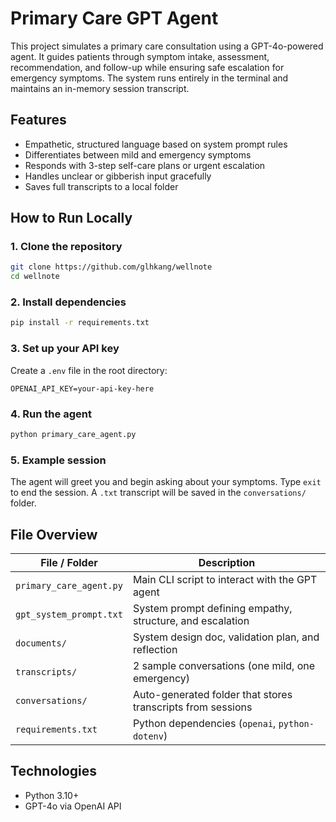 # Primary Care GPT Agent

This project simulates a primary care consultation using a GPT-4o-powered agent. It guides patients through symptom intake, assessment, recommendation, and follow-up while ensuring safe escalation for emergency symptoms. The system runs entirely in the terminal and maintains an in-memory session transcript.

## Features

-   Empathetic, structured language based on system prompt rules
-   Differentiates between mild and emergency symptoms
-   Responds with 3-step self-care plans or urgent escalation
-   Handles unclear or gibberish input gracefully
-   Saves full transcripts to a local folder

## How to Run Locally

### 1. Clone the repository

```bash
git clone https://github.com/glhkang/wellnote
cd wellnote
```

### 2. Install dependencies

```bash
pip install -r requirements.txt
```

### 3. Set up your API key

Create a `.env` file in the root directory:

```
OPENAI_API_KEY=your-api-key-here
```

### 4. Run the agent

```bash
python primary_care_agent.py
```

### 5. Example session

The agent will greet you and begin asking about your symptoms. Type `exit` to end the session. A `.txt` transcript will be saved in the `conversations/` folder.

## File Overview

| File / Folder           | Description                                                 |
| ----------------------- | ----------------------------------------------------------- |
| `primary_care_agent.py` | Main CLI script to interact with the GPT agent              |
| `gpt_system_prompt.txt` | System prompt defining empathy, structure, and escalation   |
| `documents/`            | System design doc, validation plan, and reflection          |
| `transcripts/`          | 2 sample conversations (one mild, one emergency)            |
| `conversations/`        | Auto-generated folder that stores transcripts from sessions |
| `requirements.txt`      | Python dependencies (`openai`, `python-dotenv`)             |

## Technologies

-   Python 3.10+
-   GPT-4o via OpenAI API
